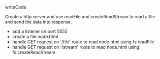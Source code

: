 writeCode

Create a http server and use readFile and createReadStream to read a file and send the data into response. 
- add a listener on port 5555
- create a file node.html
- handle GET request on '/file' route to read node.html using fs.readFile
- handle GET request on '/stream' route to read node.html using fs.createReadStream